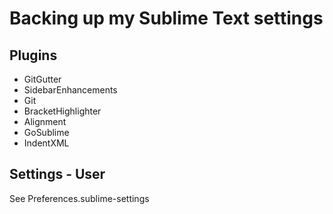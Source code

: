 # Backing up my Sublime Text settings

## Plugins

* GitGutter
* SidebarEnhancements
* Git
* BracketHighlighter
* Alignment
* GoSublime
* IndentXML

## Settings - User

See Preferences.sublime-settings
